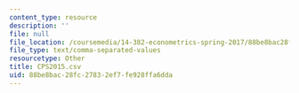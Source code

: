 ```yaml
---
content_type: resource
description: ''
file: null
file_location: /coursemedia/14-382-econometrics-spring-2017/88be8bac28fc27832ef7fe928ffa6dda_CPS2015.csv
file_type: text/comma-separated-values
resourcetype: Other
title: CPS2015.csv
uid: 88be8bac-28fc-2783-2ef7-fe928ffa6dda
---
```


